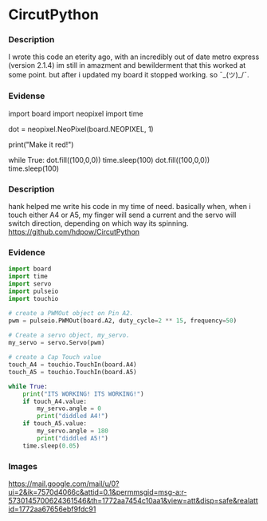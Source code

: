 # CircutPython

### Description
I wrote this code an eterity ago, with an incredibly out of date metro express (version 2.1.4) im still in amazment and bewilderment that this worked at some point. but after i updated my board it stopped working. so  ¯\_(ツ)_/¯.
### Evidense
import board
import neopixel
import time

dot = neopixel.NeoPixel(board.NEOPIXEL, 1)

print("Make it red!")

while True:
     dot.fill((100,0,0))
     time.sleep(100)
     dot.fill((100,0,0))
     time.sleep(100)

### Description
hank helped me write his code in my time of need.  basically when, when i touch either A4 or A5, my finger will send a current and the servo will switch direction, depending on which way its spinning. https://github.com/hdpow/CircutPython
### Evidence
```python
import board
import time
import servo
import pulseio
import touchio

# create a PWMOut object on Pin A2.
pwm = pulseio.PWMOut(board.A2, duty_cycle=2 ** 15, frequency=50)
 
# Create a servo object, my_servo.
my_servo = servo.Servo(pwm)

# create a Cap Touch value
touch_A4 = touchio.TouchIn(board.A4)
touch_A5 = touchio.TouchIn(board.A5)

while True:
    print("ITS WORKING! ITS WORKING!")
    if touch_A4.value:
        my_servo.angle = 0
        print("diddled A4!")
    if touch_A5.value:
        my_servo.angle = 180
        print("diddled A5!")
    time.sleep(0.05)
```

### Images
https://mail.google.com/mail/u/0?ui=2&ik=7570d4066c&attid=0.1&permmsgid=msg-a:r-5730145700624361546&th=1772aa7454c10aa1&view=att&disp=safe&realattid=1772aa67656ebf9fdc91

